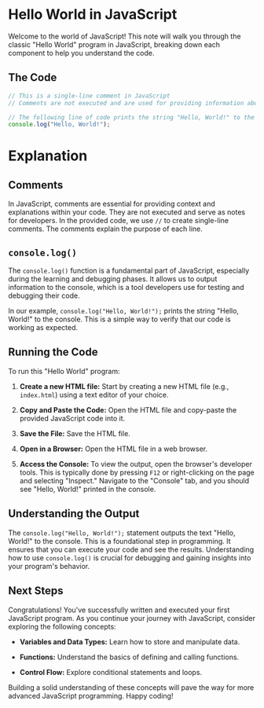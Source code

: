 # Hello World in JavaScript

Welcome to the world of JavaScript! This note will walk you through the classic "Hello World" program in JavaScript, breaking down each component to help you understand the code.

## The Code

```javascript
// This is a single-line comment in JavaScript
// Comments are not executed and are used for providing information about the code

// The following line of code prints the string "Hello, World!" to the console
console.log("Hello, World!");
````

# Explanation

## Comments

In JavaScript, comments are essential for providing context and explanations within your code. They are not executed and serve as notes for developers. In the provided code, we use `//` to create single-line comments. The comments explain the purpose of each line.

## `console.log()`

The `console.log()` function is a fundamental part of JavaScript, especially during the learning and debugging phases. It allows us to output information to the console, which is a tool developers use for testing and debugging their code.

In our example, `console.log("Hello, World!");` prints the string "Hello, World!" to the console. This is a simple way to verify that our code is working as expected.

## Running the Code

To run this "Hello World" program:

1. **Create a new HTML file:** Start by creating a new HTML file (e.g., `index.html`) using a text editor of your choice.

2. **Copy and Paste the Code:** Open the HTML file and copy-paste the provided JavaScript code into it.

3. **Save the File:** Save the HTML file.

4. **Open in a Browser:** Open the HTML file in a web browser.

5. **Access the Console:** To view the output, open the browser's developer tools. This is typically done by pressing `F12` or right-clicking on the page and selecting "Inspect." Navigate to the "Console" tab, and you should see "Hello, World!" printed in the console.

## Understanding the Output

The `console.log("Hello, World!");` statement outputs the text "Hello, World!" to the console. This is a foundational step in programming. It ensures that you can execute your code and see the results. Understanding how to use `console.log()` is crucial for debugging and gaining insights into your program's behavior.

## Next Steps

Congratulations! You've successfully written and executed your first JavaScript program. As you continue your journey with JavaScript, consider exploring the following concepts:

- **Variables and Data Types:** Learn how to store and manipulate data.

- **Functions:** Understand the basics of defining and calling functions.

- **Control Flow:** Explore conditional statements and loops.

Building a solid understanding of these concepts will pave the way for more advanced JavaScript programming. Happy coding!

